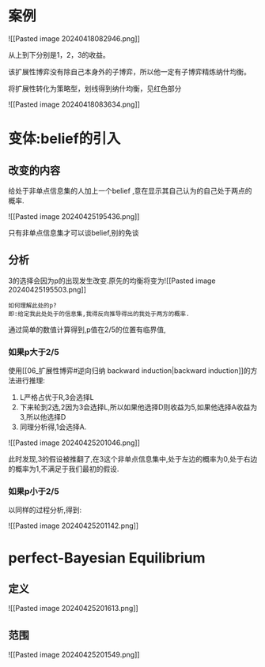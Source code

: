 # 案例

![[Pasted image 20240418082946.png]]

从上到下分别是1，2，3的收益。

该扩展性博弈没有除自己本身外的子博弈，所以他一定有子博弈精炼纳什均衡。

将扩展性转化为策略型，划线得到纳什均衡，见红色部分

![[Pasted image 20240418083634.png]]

# 变体:belief的引入

## 改变的内容

给处于非单点信息集的人加上一个belief ,意在显示其自己认为的自己处于两点的概率.

![[Pasted image 20240425195436.png]]

只有非单点信息集才可以谈belief,别的免谈

## 分析

3的选择会因为p的出现发生改变.原先的均衡将变为![[Pasted image 20240425195503.png]]	

	如何理解此处的p?
	即:给定我此处处于的信息集,我得反向推导得出的我处于两方的概率.

通过简单的数值计算得到,p值在2/5的位置有临界值,

### 如果p大于2/5

使用[[06_扩展性博弈#逆向归纳 backward induction|backward induction]]的方法进行推理:

1. L严格占优于R,3会选择L
2. 下来轮到2选,2因为3会选择L,所以如果他选择D则收益为5,如果他选择A收益为3,所以他选择D
3. 同理分析得,1会选择A.

![[Pasted image 20240425201046.png]]

此时发现,3的假设被推翻了,在3这个非单点信息集中,处于左边的概率为0,处于右边的概率为1,不满足于我们最初的假设.

### 如果p小于2/5

以同样的过程分析,得到:

![[Pasted image 20240425201142.png]]

# perfect-Bayesian Equilibrium

## 定义

![[Pasted image 20240425201613.png]]



## 范围

![[Pasted image 20240425201549.png]]



